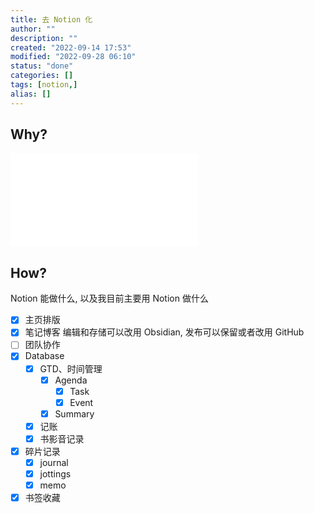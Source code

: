 ```yaml
---
title: 去 Notion 化
author: ""
description: ""
created: "2022-09-14 17:53"
modified: "2022-09-28 06:10"
status: "done"
categories: []
tags: [notion,]
alias: []
---
```

## Why?

![Obsidian VS Notion](效率工具/Obsidian%20VS%20Notion.md)

## How?

Notion 能做什么, 以及我目前主要用 Notion 做什么
- [x] 主页排版
- [x] 笔记博客 编辑和存储可以改用 Obsidian, 发布可以保留或者改用 GitHub
- [ ] 团队协作
- [x] Database
    - [x] GTD、时间管理
        - [x] Agenda
            - [x] Task
            - [x] Event
        - [x] Summary
    - [x] 记账 
    - [x] 书影音记录 
- [x] 碎片记录 
    - [x] journal 
    - [x] jottings 
    - [x] memo 
- [x] 书签收藏